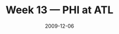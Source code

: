 ---
layout: game
title: Week 13 — PHI at ATL
season: 2009
game_id: 2009_13_PHI_ATL
week: 13
date: 2009-12-06
home_team: ATL
away_team: PHI
final_home: 
final_away: 
pbp_url: /assets/data/pbp/2009/2009_13_PHI_ATL.csv.gz
---